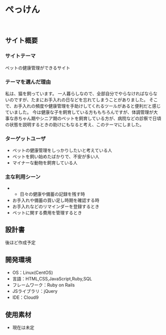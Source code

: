# ぺっけん
​
## サイト概要
### サイトテーマ
ペットの健康管理ができるサイト
​
### テーマを選んだ理由
私は、猫を飼っています。
一人暮らしなので、全部自分でやらなければならないのですが、たまにお手入れの日などを忘れてしまうことがありました。
そこで、お手入れの頻度や健康管理を手助けしてくれるツールがあると便利だと感じていました。
今は健康な子を飼育している方ももちろんですが、体調管理が大事な赤ちゃん期やシニア期のペットを飼育している方が、病院などの診察で日頃の状態を説明するときの助けにもなると考え、このテーマにしました。
​
### ターゲットユーザ
- ペットの健康管理をしっかりしたいと考えている人
- ペットを飼い始めたばかりで、不安が多い人
- マイナーな動物を飼育している人
​
### 主な利用シーン
- - 日々の健康や備蓄の記録を残す時
- お手入れや備蓄の買い足し時期を確認する時
- お手入れなどのリマインダーを登録するとき
- ペットに関する費用を管理するとき
​
## 設計書
後ほど作成予定
​
## 開発環境
- OS：Linux(CentOS)
- 言語：HTML,CSS,JavaScript,Ruby,SQL
- フレームワーク：Ruby on Rails
- JSライブラリ：jQuery
- IDE：Cloud9
​
## 使用素材
- 現在は未定